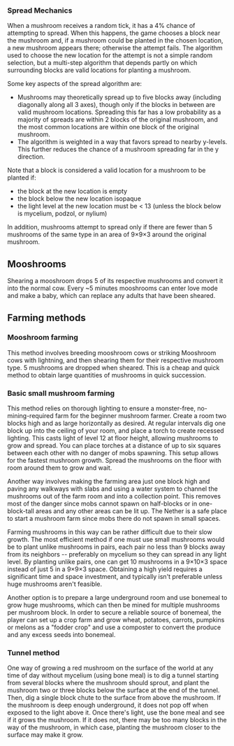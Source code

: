 ### Spread Mechanics
When a mushroom receives a  random tick, it has a 4% chance of attempting to spread. When this happens, the game chooses a block near the mushroom and, if a mushroom could be planted in the chosen location, a new mushroom appears there; otherwise the attempt fails. The algorithm used to choose the new location for the attempt is not a simple random selection, but a multi-step algorithm that depends partly on which surrounding blocks are valid locations for planting a mushroom.

Some key aspects of the spread algorithm are:

- Mushrooms may theoretically spread up to five blocks away (including diagonally along all 3 axes), though only if the blocks in between are valid mushroom locations. Spreading this far has a low probability as a majority of spreads are within 2 blocks of the original mushroom, and the most common locations are within one block of the original mushroom.
- The algorithm is weighted in a way that favors spread to nearby y-levels. This further reduces the chance of a mushroom spreading far in the y direction.

Note that a block is considered a valid location for a mushroom to be planted if:

- the block at the new location is empty
- the block below the new location isopaque
- the light level at the new location must be < 13 (unless the block below is mycelium, podzol, or nylium)

In addition, mushrooms attempt to spread only if there are fewer than 5 mushrooms of the same type in an area of 9×9×3 around the original mushroom.

## Mooshrooms
Shearing a mooshroom drops 5 of its respective mushrooms and convert it into the normal cow. Every ~5 minutes mooshrooms can enter love mode and make a baby, which can replace any adults that have been sheared.

## Farming methods
### Mooshroom farming
This method involves breeding mooshroom cows or striking Mooshroom cows with lightning, and then shearing them for their respective mushroom type. 5 mushrooms are dropped when sheared. This is a cheap and quick method to obtain large quantities of mushrooms in quick succession.

### Basic small mushroom farming
This method relies on thorough lighting to ensure a monster-free, no-mining-required farm for the beginner mushroom farmer. Create a room two blocks high and as large horizontally as desired. At regular intervals dig one block up into the ceiling of your room, and place a torch to create recessed lighting. This casts light of level 12 at floor height, allowing mushrooms to grow and spread. You can place torches at a distance of up to six squares between each other with no danger of mobs spawning. This setup allows for the fastest mushroom growth. Spread the mushrooms on the floor with room around them to grow and wait.

Another way involves making the farming area just one block high and paving any walkways with slabs and using a water system to channel the mushrooms out of the farm room and into a collection point. This removes most of the danger since mobs cannot spawn on half-blocks or in one-block-tall areas and any other areas can be lit up. The Nether is a safe place to start a mushroom farm since mobs there do not spawn in small spaces.

Farming mushrooms in this way can be rather difficult due to their slow growth. The most efficient method if one must use small mushrooms would be to plant unlike mushrooms in pairs, each pair no less than 9 blocks away from its neighbors -- preferably on mycelium so they can spread in any light level. By planting unlike pairs, one can get 10 mushrooms in a 9×10×3 space instead of just 5 in a 9×9×3 space. Obtaining a high yield requires a significant time and space investment, and typically isn't preferable unless huge mushrooms aren't feasible.

Another option is to prepare a large underground room and use bonemeal to grow huge mushrooms, which can then be mined for multiple mushrooms per mushroom block. In order to secure a reliable source of bonemeal, the player can set up a crop farm and grow wheat, potatoes, carrots, pumpkins or melons as a "fodder crop" and use a composter to convert the produce and any excess seeds into bonemeal.

### Tunnel method
One way of growing a red mushroom on the surface of the world at any time of day without mycelium (using bone meal) is to dig a tunnel starting from several blocks where the mushroom should sprout, and plant the mushroom two or three blocks below the surface at the end of the tunnel. Then, dig a single block chute to the surface from above the mushroom. If the mushroom is deep enough underground, it does not pop off when exposed to the light above it. Once there's light, use the bone meal and see if it grows the mushroom. If it does not, there may be too many blocks in the way of the mushroom, in which case, planting the mushroom closer to the surface may make it grow.


